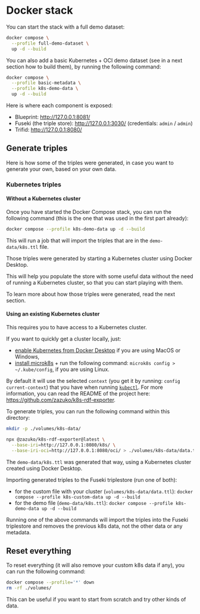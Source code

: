 # Docker stack

You can start the stack with a full demo dataset:

```sh
docker compose \
  --profile full-demo-dataset \
  up -d --build
```

You can also add a basic Kubernetes + OCI demo dataset (see in a next section how to build them), by running the following command:

```sh
docker compose \
  --profile basic-metadata \
  --profile k8s-demo-data \
  up -d --build
```

Here is where each component is exposed:

- Blueprint: http://127.0.0.1:8081/
- Fuseki (the triple store): http://127.0.0.1:3030/ (credentials: `admin` / `admin`)
- Trifid: http://127.0.0.1:8080/

## Generate triples

Here is how some of the triples were generated, in case you want to generate your own, based on your own data.

### Kubernetes triples

#### Without a Kubernetes cluster

Once you have started the Docker Compose stack, you can run the following command (this is the one that was used in the first part already):

```sh
docker compose --profile k8s-demo-data up -d --build
```

This will run a job that will import the triples that are in the `demo-data/k8s.ttl` file.

Those triples were generated by starting a Kubernetes cluster using Docker Desktop.

This will help you populate the store with some useful data without the need of running a Kubernetes cluster, so that you can start playing with them.

To learn more about how those triples were generated, read the next section.

#### Using an existing Kubernetes cluster

This requires you to have access to a Kubernetes cluster.

If you want to quickly get a cluster locally, just:

- [enable Kubernetes from Docker Desktop](https://docs.docker.com/desktop/kubernetes/) if you are using MacOS or Windows,
- [install microk8s](https://microk8s.io/#install-microk8s) + run the following command: `microk8s config > ~/.kube/config`, if you are using Linux.

By default it will use the selected `context` (you get it by running: `config current-context`) that you have when running [`kubectl`](https://kubernetes.io/docs/tasks/tools/#kubectl).
For more information, you can read the README of the project here: https://github.com/zazuko/k8s-rdf-exporter.

To generate triples, you can run the following command within this directory:

```sh
mkdir -p ./volumes/k8s-data/

npx @zazuko/k8s-rdf-exporter@latest \
  --base-iri=http://127.0.0.1:8080/k8s/ \
  --base-iri-oci=http://127.0.0.1:8080/oci/ > ./volumes/k8s-data/data.ttl
```

The `demo-data/k8s.ttl` was generated that way, using a Kubernetes cluster created using Docker Desktop.

Importing generated triples to the Fuseki triplestore (run one of both):

- for the custom file with your cluster (`volumes/k8s-data/data.ttl`): `docker compose --profile k8s-custom-data up -d --build`
- for the demo file (`demo-data/k8s.ttl`): `docker compose --profile k8s-demo-data up -d --build`

Running one of the above commands will import the triples into the Fuseki triplestore and removes the previous k8s data, not the other data or any metadata.

## Reset everything

To reset everything (it will also remove your custom k8s data if any), you can run the following command:

```sh
docker compose --profile='*' down
rm -rf ./volumes/
```

This can be useful if you want to start from scratch and try other kinds of data.
